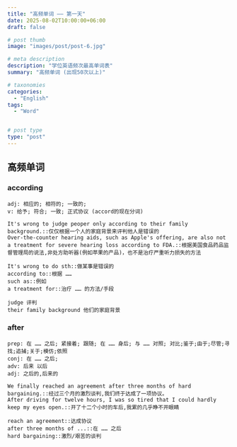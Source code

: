 ```yaml
---
title: "高频单词 —— 第一天"
date: 2025-08-02T10:00:00+06:00
draft: false

# post thumb
image: "images/post/post-6.jpg"

# meta description
description: "学位英语频次最高单词表"
summary: "高频单词 (出现50次以上)"

# taxonomies
categories:
  - "English"
tags:
  - "Word"


# post type
type: "post"
---
```


## 高频单词
### according

```tip:c@summary-box
adj: 相应的; 相符的; 一致的;       
v: 给予; 符合; 一致; 正式协议 (accord的现在分词)
```

```tip:t@短语:c@title-box
It's wrong to judge peoper only according to their family background.::仅仅根据一个人的家庭背景来评判他人是错误的
Over-the-counter hearing aids, such as Apple's offering, are also not a treatment for severe hearing loss according to FDA.::根据美国食品药品监督管理局的说法,非处方助听器(例如苹果的产品)，也不是治疗严重听力损失的方法
```

```tip:t@固定搭配:c@title-box
It's wrong to do sth::做某事是错误的
according to::根据 …… 
such as::例如
a treatment for::治疗 …… 的方法/手段
```

```tip:t@单词:c@title-box
judge 评判                    
their family background 他们的家庭背景
```

### after

```tip:c@summary-box
prep: 在 …… 之后; 紧接着; 跟随; 在 …… 身后; 与 …… 对照; 对比;鉴于;由于;尽管;寻找;追捕;关于;模仿;依照  
conj: 在 …… 之后;  
adv: 后来 以后  
adj: 之后的,后来的
```


```tip:t@短语:c@title-box
We finally reached an agreement after three months of hard bargaining.::经过三个月的激烈谈判,我们终于达成了一项协议。
After driving for twelve hours, I was so tired that I could hardly keep my eyes open.::开了十二个小时的车后,我累的几乎睁不开眼睛
```

```tip:t@固定搭配:c@title-box
reach an agreement::达成协议
after three months of ...::在 …… 之后
hard bargaining::激烈/艰苦的谈判
```
